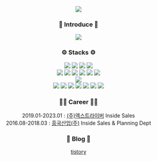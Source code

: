 <div align="center">
  
<img src="https://capsule-render.vercel.app/api?type=Venom&color=auto&height=200&section=header&text=lhyjjg%20GitHub!&fontSize=90" />


### 📍 Introduce 📍
<a href="https://bramble-airplane-54f.notion.site/33d47e410b7647b1b59f79a24651c13d?pvs=74"><img src="https://img.shields.io/badge/Notion-000000?style=flat&logo=notion&logoColor=white" /></a>


### ⚙️ Stacks ⚙️
<div>
	<img src="https://img.shields.io/badge/Javascript-F7DF1E?style=flat&logo=javascript&logoColor=white" />
  <img src="https://img.shields.io/badge/Typescript-3178C6?style=flat&logo=typescript&logoColor=white" />
  <img src="https://img.shields.io/badge/HTML5-E34F26?style=flat&logo=html5&logoColor=white" />
  <img src="https://img.shields.io/badge/CSS3-1572B6?style=flat&logo=css3&logoColor=white" />
</div>

<div>
	<img src="https://img.shields.io/badge/React-61DAFB?style=flat&logo=react&logoColor=white" />
	<img src="https://img.shields.io/badge/Next.js-000000?style=flat&logo=nextdotjs&logoColor=white" />
  <img src="https://img.shields.io/badge/Axios-5A29E4?style=flat&logo=axios&logoColor=white" />
  <img src="https://img.shields.io/badge/redux-764ABC?style=flat&logo=redux&logoColor=white" />
  <img src="https://img.shields.io/badge/MUI-007FFF?style=flat&logo=mui&logoColor=white" />
  <img src="https://img.shields.io/badge/Styled-components-DB7093?style=flat&logo=styledcomponents&logoColor=white" />
</div>

<div>
	<img src="https://img.shields.io/badge/mysql-4479A1?style=flat&logo=mysql&logoColor=white" />
</div>

<div>
	<img src="https://img.shields.io/badge/GitHub-181717?style=flat&logo=github&logoColor=white" />
	<img src="https://img.shields.io/badge/visualstudiocode-007ACC?style=flat&logo=visualstudiocode&logoColor=white" />
  <img src="https://img.shields.io/badge/Slack-4A154B?style=flat&logo=slack&logoColor=white" />
	<img src="https://img.shields.io/badge/Discord-5865F2?style=flat&logo=discord&logoColor=white" />
  <img src="https://img.shields.io/badge/Notion-000000?style=flat&logo=notion&logoColor=white" />
  <img src="https://img.shields.io/badge/Confluence-172B4D?style=flat&logo=confluence&logoColor=white" />
  <img src="https://img.shields.io/badge/Figma-F24E1E?style=flat&logo=figma&logoColor=white" />
</div>


### 👩‍💻 Career 👩‍💻
2019.01-2023.01 : [(주)엑스트라이버](https://www.tripstore.kr/) Inside Sales <br>
2016.08-2018.03 : [흥국산업(주)](http://hk-ind.com/) Inside Sales & Planning Dept

### 📕 Blog 📕
[tistory](https://lvd-hy.tistory.com/)
</div>



